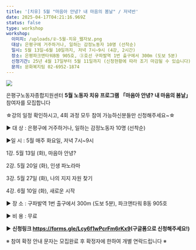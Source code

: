 ```yaml
---
title: '[치유] 5월 "마음아 안녕? 내 마음의 봄날" / 저녁반'
date: 2025-04-17T04:21:16.969Z
status: false
type: workshop
workshop:
  이미지: /uploads/②-5월-치유_웹자보.png
  대상: 은평구에 거주하거나, 일하는 감정노동자 10명 (선착순)
  일시: 5월 13일~6월 10일까지, 저녁 7시~9시 (4강, 2시간)
  장소: 은평파크앤타워B동 905호, ③호선 구파발역 1번 출구에서 300m (도보 5분)
  신청기간: 25년 4월 17일부터 5월 11일까지 (신청현황에 따라 조기 마감될 수 있습니다)
  문의: 문화복지팀 02-6952-1874
---
```

![](/uploads/②-5월-치유_웹자보.png)

은평구노동자종합지원센터 **5월 노동자 치유 프로그램 「마음아 안녕? 내 마음의 봄날」** 참여자를 모집합니다

☆강의 일정 확인하시고, 4회 과정 모두 참여 가능하신분들만 신청해주세요~☆

▶ 대 상 : 은평구에 거주하거나, 일하는 감정노동자 10명 (선착순)

▶일 시 : 5월 매주 화요일, 저녁 7시~9시

1강. 5월 13일 (화), 마음아 안녕?

2강. 5월 20일 (화), 인생 파노라마 

3강. 5월 27일 (화), 나의 지지 자원 찾기

4강. 6월 10일 (화), 새로운 시작

▶ 장 소 : 구파발역 1번 출구에서 300m (도보 5분), 파크앤타워 B동 905호

▶ 비 용 ​: 무료

​▶ **신청링크 <https://forms.gle/Lcy6f1wPcrFm6rKx9>(구글폼으로 신청해주세요!)**

※ 참여 확정 안내 문자는 모집완료 후 확정자에 한하여 개별 연락드립니다 ※